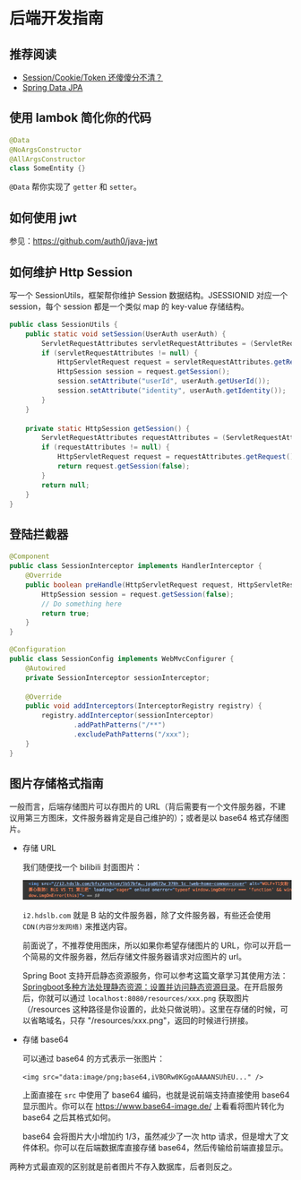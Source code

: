 # 后端开发指南

## 推荐阅读
+ [Session/Cookie/Token 还傻傻分不清？](https://mp.weixin.qq.com/s/5oFKdbFWgZrwqESNTZn77w)
+ [Spring Data JPA](https://docs.spring.io/spring-data/jpa/reference/jpa/query-methods.html)

## 使用 lambok 简化你的代码

```java
@Data
@NoArgsConstructor
@AllArgsConstructor
class SomeEntity {}
```

`@Data` 帮你实现了 `getter` 和 `setter`。

## 如何使用 jwt

参见：https://github.com/auth0/java-jwt

## 如何维护 Http Session

写一个 SessionUtils，框架帮你维护 Session 数据结构。JSESSIONID 对应一个 session，每个 session 都是一个类似 map 的 key-value 存储结构。

```java
public class SessionUtils {
    public static void setSession(UserAuth userAuth) {
        ServletRequestAttributes servletRequestAttributes = (ServletRequestAttributes) RequestContextHolder.getRequestAttributes();
        if (servletRequestAttributes != null) {
            HttpServletRequest request = servletRequestAttributes.getRequest();
            HttpSession session = request.getSession();
            session.setAttribute("userId", userAuth.getUserId());
            session.setAttribute("identity", userAuth.getIdentity());
        }
    }

    private static HttpSession getSession() {
        ServletRequestAttributes requestAttributes = (ServletRequestAttributes) RequestContextHolder.getRequestAttributes();
        if (requestAttributes != null) {
            HttpServletRequest request = requestAttributes.getRequest();
            return request.getSession(false);
        }
        return null;
    }
}
```

## 登陆拦截器

```java
@Component
public class SessionInterceptor implements HandlerInterceptor {
    @Override
    public boolean preHandle(HttpServletRequest request, HttpServletResponse response, Object handler) {
        HttpSession session = request.getSession(false);
        // Do something here
        return true;
    }
}
```

```java
@Configuration
public class SessionConfig implements WebMvcConfigurer {
    @Autowired
    private SessionInterceptor sessionInterceptor;

    @Override
    public void addInterceptors(InterceptorRegistry registry) {
        registry.addInterceptor(sessionInterceptor)
                .addPathPatterns("/**")
                .excludePathPatterns("/xxx");
    }
}
```


## 图片存储格式指南

一般而言，后端存储图片可以存图片的 URL（背后需要有一个文件服务器，不建议用第三方图床，文件服务器肯定是自己维护的）；或者是以 base64 格式存储图片。

+ 存储 URL

    我们随便找一个 bilibili 封面图片：

    ![](../images/img_url.png)

    `i2.hdslb.com` 就是 B 站的文件服务器，除了文件服务器，有些还会使用 `CDN(内容分发网络)` 来推送内容。

    前面说了，不推荐使用图床，所以如果你希望存储图片的 URL，你可以开启一个简易的文件服务器，然后存储文件服务器请求对应图片的 url。

    Spring Boot 支持开启静态资源服务，你可以参考这篇文章学习其使用方法：[Springboot多种方法处理静态资源：设置并访问静态资源目录](https://juejin.cn/post/7022823623844954142)。在开启服务后，你就可以通过 `localhost:8080/resources/xxx.png` 获取图片（/resources 这种路径是你设置的，此处只做说明）。这里在存储的时候，可以省略域名，只存 "/resources/xxx.png"，返回的时候进行拼接。

+ 存储 base64

    可以通过 base64 的方式表示一张图片：

    `<img src="data:image/png;base64,iVBORw0KGgoAAAANSUhEU..." />`

    上面直接在 `src` 中使用了 base64 编码，也就是说前端支持直接使用 base64 显示图片。你可以在 https://www.base64-image.de/ 上看看将图片转化为 base64 之后其格式如何。

    base64 会将图片大小增加约 1/3，虽然减少了一次 http 请求，但是增大了文件体积。你可以在后端数据库直接存储 base64，然后传输给前端直接显示。

两种方式最直观的区别就是前者图片不存入数据库，后者则反之。
